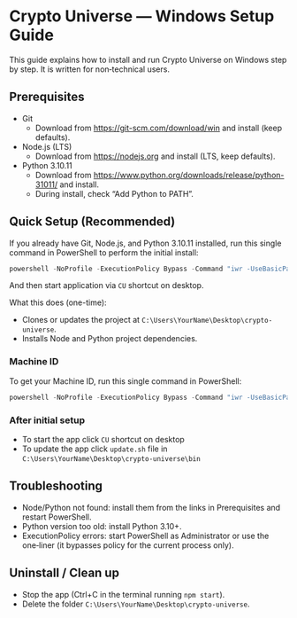 # Crypto Universe — Windows Setup Guide

This guide explains how to install and run Crypto Universe on Windows step by step. It is written for non‑technical users.

## Prerequisites
- Git
  - Download from https://git-scm.com/download/win and install (keep defaults).
- Node.js (LTS)
  - Download from https://nodejs.org and install (LTS, keep defaults).
- Python 3.10.11
  - Download from https://www.python.org/downloads/release/python-31011/ and install.
  - During install, check “Add Python to PATH”.

## Quick Setup (Recommended)
If you already have Git, Node.js, and Python 3.10.11 installed, run this single command in PowerShell to perform the initial install:

```powershell
powershell -NoProfile -ExecutionPolicy Bypass -Command "iwr -UseBasicParsing https://raw.githubusercontent.com/starling114/crypto-universe/refs/heads/main/bin/setup_windows.ps1 | iex"
```

And then start application via `CU` shortcut on desktop.

What this does (one-time):
- Clones or updates the project at `C:\Users\YourName\Desktop\crypto-universe`.
- Installs Node and Python project dependencies.

### Machine ID
To get your Machine ID, run this single command in PowerShell:

```powershell
powershell -NoProfile -ExecutionPolicy Bypass -Command "iwr -UseBasicParsing https://raw.githubusercontent.com/starling114/crypto-universe/refs/heads/main/bin/machine_id_windows.ps1 | iex"
```

### After initial setup
- To start the app click `CU` shortcut on desktop
- To update the app click `update.sh` file in `C:\Users\YourName\Desktop\crypto-universe\bin`

## Troubleshooting
- Node/Python not found: install them from the links in Prerequisites and restart PowerShell.
- Python version too old: install Python 3.10+.
- ExecutionPolicy errors: start PowerShell as Administrator or use the one‑liner (it bypasses policy for the current process only).

## Uninstall / Clean up
- Stop the app (Ctrl+C in the terminal running `npm start`).
- Delete the folder `C:\Users\YourName\Desktop\crypto-universe`.
